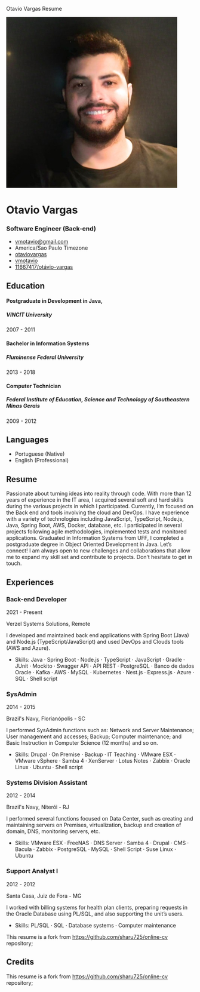 Otavio Vargas Resume              

![profile picture](/assets/images/profile.jpg)

Otavio Vargas
=============

### Software Engineer (Back-end)

*   [vmotavio@gmail.com](mailto:vmotavio@gmail.com)
*   America/Sao Paulo Timezone
*   [otaviovargas](https://linkedin.com/in/otaviovargas)
*   [vmotavio](http://github.com/vmotavio)
*   [11667417/otávio-vargas](https://stackoverflow.com/users/11667417/otávio-vargas)

Education
---------

#### Postgraduate in Development in Java,

##### VINCIT University

2007 - 2011

#### Bachelor in Information Systems

##### Fluminense Federal University

2013 - 2018

#### Computer Technician

##### Federal Institute of Education, Science and Technology of Southeastern Minas Gerais

2009 - 2012

Languages
---------

*   Portuguese (Native)
*   English (Professional)

Resume
------

Passionate about turning ideas into reality through code. With more than 12 years of experience in the IT area, I acquired several soft and hard skills during the various projects in which I participated. Currently, I’m focused on the Back end and tools involving the cloud and DevOps. I have experience with a variety of technologies including JavaScript, TypeScript, Node.js, Java, Spring Boot, AWS, Docker, database, etc. I participated in several projects following agile methodologies, implemented tests and monitored applications. Graduated in Information Systems from UFF, I completed a postgraduate degree in Object Oriented Development in Java. Let’s connect! I am always open to new challenges and collaborations that allow me to expand my skill set and contribute to projects. Don’t hesitate to get in touch.

Experiences
-----------

### Back-end Developer

2021 - Present

Verzel Systems Solutions, Remote

I developed and maintained back end applications with Spring Boot (Java) and Node.js (TypeScript/JavaScript) and used DevOps and Clouds tools (AWS and Azure).

*   Skills: Java · Spring Boot · Node.js · TypeScript · JavaScript · Gradle · JUnit · Mockito · Swagger API · API REST · PostgreSQL · Banco de dados Oracle · Kafka · AWS · MySQL · Kubernetes · Nest.js · Express.js · Azure · SQL · Shell script

### SysAdmin

2014 - 2015

Brazil's Navy, Florianópolis - SC

I performed SysAdmin functions such as: Network and Server Maintenance; User management and accesses; Backup; Computer maintenance; and Basic Instruction in Computer Science (12 months) and so on.

*   Skills: Drupal · On Premise · Backup · IT Teaching · VMware ESX · VMware vSphere · Samba 4 · XenServer · Lotus Notes · Zabbix · Oracle Linux · Ubuntu · Shell script

### Systems Division Assistant

2012 - 2014

Brazil's Navy, Niterói - RJ

I performed several functions focused on Data Center, such as creating and maintaining servers on Premises, virtualization, backup and creation of domain, DNS, monitoring servers, etc.

*   Skills: VMware ESX · FreeNAS · DNS Server · Samba 4 · Drupal · CMS · Bacula · Zabbix · PostgreSQL · MySQL · Shell Script · Suse Linux · Ubuntu

### Support Analyst I

2012 - 2012

Santa Casa, Juiz de Fora - MG

I worked with billing systems for health plan clients, preparing requests in the Oracle Database using PL/SQL, and also supporting the unit’s users.

*   Skills: PL/SQL · SQL · Database systems · Computer maintenance

This resume is a fork from https://github.com/sharu725/online-cv repository;

## Credits
This resume is a fork from https://github.com/sharu725/online-cv repository;
